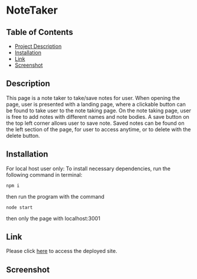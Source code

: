 # NoteTaker

## Table of Contents
  - [Project Description](#description)
  - [Installation](#installation)
  - [Link](#Link)
  - [Screenshot](#Screenshot)

  ## Description
   This page is a note taker to take/save notes for user.
   When opening the page, user is presented with a landing page, where a clickable button can be found to take user to the note taking page. 
   On the note taking page, user is free to add notes with different names and note bodies. A save button on the top left corner allows user to save note. Saved notes can be found on the left section of the page, for user to access anytime, or to delete with the delete button.

  ## Installation
   For local host user only:
   To install necessary dependencies, run the following command in terminal:
   ```
   npm i
   ```
   then run the program with the command 
   ```
   node start
   ```
   then only the page with localhost:3001

  ## Link
   Please click [here]() to access the deployed site.

  ## Screenshot
  
